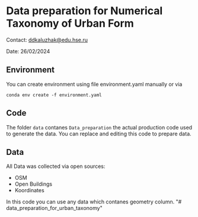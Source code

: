 # Data preparation for Numerical Taxonomy of Urban Form

Contact: ddkaluzhak@edu.hse.ru

Date: 26/02/2024

## Environment

You can create environment using file environment.yaml manually or via

```conda env create -f environment.yaml```

## Code

The folder `data` contanes `Data_preparation` the actual production code used to 
generate the data. You can replace and editing this code to prepare data.

## Data

All Data was collected via open sources:

 - OSM
 - Open Buildings
 - Koordinates

In this code you can use any data which contanes geometry column. 
"# data_preparation_for_urban_taxonomy" 
